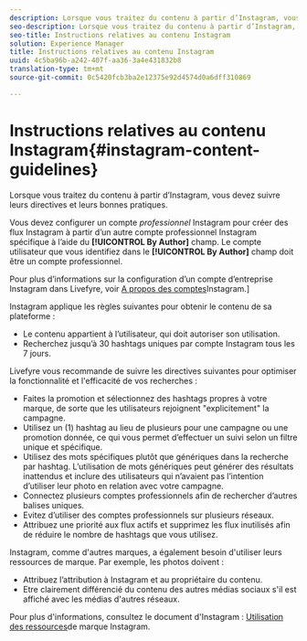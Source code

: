 ```yaml
---
description: Lorsque vous traitez du contenu à partir d’Instagram, vous devez suivre leurs directives et leurs bonnes pratiques.
seo-description: Lorsque vous traitez du contenu à partir d’Instagram, vous devez suivre leurs directives et leurs bonnes pratiques.
seo-title: Instructions relatives au contenu Instagram
solution: Experience Manager
title: Instructions relatives au contenu Instagram
uuid: 4c5ba96b-a242-407f-aa36-3a4e431832b8
translation-type: tm+mt
source-git-commit: 0c5420fcb3ba2e12375e92d4574d0a6dff310869

---
```



# Instructions relatives au contenu Instagram{#instagram-content-guidelines}

Lorsque vous traitez du contenu à partir d’Instagram, vous devez suivre leurs directives et leurs bonnes pratiques.

Vous devez configurer un compte *professionnel* Instagram pour créer des flux Instagram à partir d’un autre compte professionnel Instagram spécifique à l’aide du **[!UICONTROL By Author]** champ. Le compte utilisateur que vous identifiez dans le **[!UICONTROL By Author]** champ doit être un compte professionnel.

Pour plus d’informations sur la configuration d’un compte d’entreprise Instagram dans Livefyre, voir [A propos des comptes](../c-users-creating-accounts-with-studio-access/t-configure-social-accout-instagram/c-about-instagram-accounts.md#c_about_instagram_accounts)Instagram.]

Instagram applique les règles suivantes pour obtenir le contenu de sa plateforme :

* Le contenu appartient à l’utilisateur, qui doit autoriser son utilisation.
* Recherchez jusqu’à 30 hashtags uniques par compte Instagram tous les 7 jours.

Livefyre vous recommande de suivre les directives suivantes pour optimiser la fonctionnalité et l'efficacité de vos recherches :

* Faites la promotion et sélectionnez des hashtags propres à votre marque, de sorte que les utilisateurs rejoignent "explicitement" la campagne.
* Utilisez un (1) hashtag au lieu de plusieurs pour une campagne ou une promotion donnée, ce qui vous permet d’effectuer un suivi selon un filtre unique et spécifique.
* Utilisez des mots spécifiques plutôt que génériques dans la recherche par hashtag. L’utilisation de mots génériques peut générer des résultats inattendus et inclure des utilisateurs qui n’avaient pas l’intention d’utiliser leur photo en relation avec votre campagne.
* Connectez plusieurs comptes professionnels afin de rechercher d’autres balises uniques.
* Evitez d’utiliser des comptes professionnels sur plusieurs réseaux.
* Attribuez une priorité aux flux actifs et supprimez les flux inutilisés afin de réduire le nombre de hashtags que vous utilisez.

Instagram, comme d'autres marques, a également besoin d'utiliser leurs ressources de marque. Par exemple, les photos doivent :

* Attribuez l’attribution à Instagram et au propriétaire du contenu.
* Etre clairement différencié du contenu des autres médias sociaux s'il est affiché avec les médias d'autres réseaux.

Pour plus d'informations, consultez le document d'Instagram : [Utilisation des ressources](https://help.instagram.com/304689166306603)de marque Instagram.
